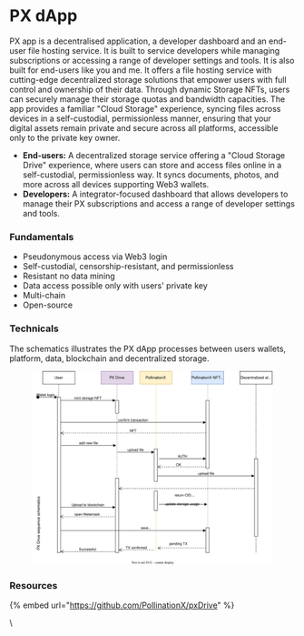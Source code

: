 # PX dApp

PX app is a decentralised application, a developer dashboard and an end-user file hosting service. It is built to service developers while managing subscriptions or accessing a range of developer settings and tools. It is also built for end-users like you and me. It offers a file hosting service with cutting-edge decentralized storage solutions that empower users with full control and ownership of their data. Through dynamic Storage NFTs, users can securely manage their storage quotas and bandwidth capacities. The app provides a familiar "Cloud Storage" experience, syncing files across devices in a self-custodial, permissionless manner, ensuring that your digital assets remain private and secure across all platforms, accessible only to the private key owner.

* **End-users:** A decentralized storage service offering a "Cloud Storage Drive" experience, where users can store and access files online in a self-custodial, permissionless way. It syncs documents, photos, and more across all devices supporting Web3 wallets.
* **Developers:** A integrator-focused dashboard that allows developers to manage their PX subscriptions and access a range of developer settings and tools.

### **Fundamentals**

* Pseudonymous access via Web3 login
* Self-custodial, censorship-resistant, and permissionless
* Resistant no data mining
* Data access possible only with users' private key
* Multi-chain
* Open-source

### Technicals

The schematics illustrates the PX dApp processes between users wallets, platform, data, blockchain and decentralized storage.&#x20;

<figure><img src="../../.gitbook/assets/PX-Drive-sequence-schematics.svg" alt=""><figcaption></figcaption></figure>

### Resources

{% embed url="https://github.com/PollinationX/pxDrive" %}

\
